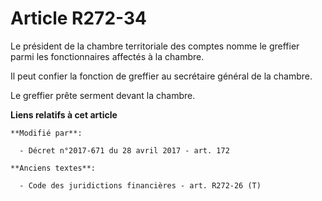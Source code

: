 # Article R272-34

Le président de la chambre territoriale des comptes nomme le greffier parmi les fonctionnaires affectés à la chambre. 

Il peut confier la fonction de greffier au secrétaire général de la chambre. 

Le greffier prête serment devant la chambre.

**Liens relatifs à cet article**

	**Modifié par**:

	  - Décret n°2017-671 du 28 avril 2017 - art. 172

	**Anciens textes**:

	  - Code des juridictions financières - art. R272-26 (T)
